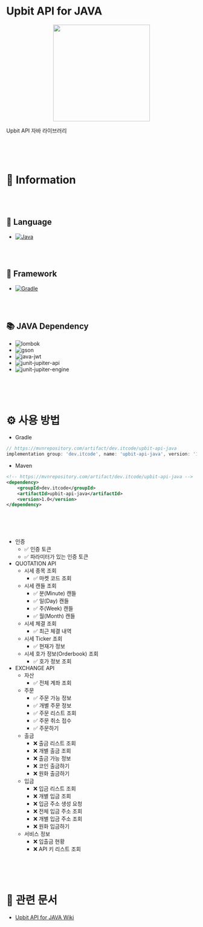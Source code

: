 # Upbit API for JAVA

<p align="center">
  <img src="https://user-images.githubusercontent.com/50317129/145045058-9f97a7fa-6bb8-4284-a721-144c4921b544.png" width="256px" height="256px" />
</p>

Upbit API 자바 라이브러리

<br />
<br />
<br />










# 📙 Information

<br />
<br />





## **💬 Language**

* [![Java](http://img.shields.io/badge/java-v1.8+-007396?style=flat&logo=java&logoWidth=25)](https://www.java.com/ko/)

<br />
<br />





## **🧱 Framework**

* [![Gradle](https://img.shields.io/badge/Gradle-02303A?style=flat-square&logo=gradle&logoWidth=25)](https://gradle.org/)

<br />
<br />





## **📚 JAVA Dependency**

* ![lombok](https://img.shields.io/badge/lombok-v1.18.22-blue)
* ![gson](https://img.shields.io/badge/gson-v2.8.9-blue)
* ![java-jwt](https://img.shields.io/badge/java--jwt-v3.18.2-blue)
* ![junit-jupiter-api](https://img.shields.io/badge/junit--jupiter--api-v5.8.2-blue)
* ![junit-jupiter-engine](https://img.shields.io/badge/junit--jupiter--engine-v5.8.2-blue)

<br />
<br />
<br />










# ⚙ 사용 방법

* Gradle

``` gradle
// https://mvnrepository.com/artifact/dev.itcode/upbit-api-java
implementation group: 'dev.itcode', name: 'upbit-api-java', version: '1.0'
```

* Maven

``` xml
<!-- https://mvnrepository.com/artifact/dev.itcode/upbit-api-java -->
<dependency>
    <groupId>dev.itcode</groupId>
    <artifactId>upbit-api-java</artifactId>
    <version>1.0</version>
</dependency>
```

<br />
<br />
<br />

* 인증
  * ✅ 인증 토큰
  * ✅ 파라미터가 있는 인증 토큰
* QUOTATION API
  * 시세 종목 조회
    * ✅ 마켓 코드 조회
  * 시세 캔들 조회
    * ✅ 분(Minute) 캔들
    * ✅ 일(Day) 캔들
    * ✅ 주(Week) 캔들
    * ✅ 월(Month) 캔들
  * 시세 체결 조회
    * ✅ 최근 체결 내역
  * 시세 Ticker 조회
    * ✅ 현재가 정보
  * 시세 호가 정보(Orderbook) 조회
    * ✅ 호가 정보 조회
* EXCHANGE API
  * 자산
    * ✅ 전체 계좌 조회
  * 주문
    * ✅ 주문 가능 정보
    * ✅ 개별 주문 정보
    * ✅ 주문 리스트 조회
    * ✅ 주문 취소 접수
    * ✅ 주문하기
  * 출금
    * ❌ 출금 리스트 조회
    * ❌ 개별 출금 조회
    * ❌ 출금 가능 정보
    * ❌ 코인 출금하기
    * ❌ 원화 출금하기
  * 입금
    * ❌ 입금 리스트 조회
    * ❌ 개별 입금 조회
    * ❌ 입금 주소 생성 요청
    * ❌ 전체 입금 주소 조회
    * ❌ 개별 입금 주소 조회
    * ❌ 원화 입금하기
  * 서비스 정보
    * ❌ 입출금 현황
    * ❌ API 키 리스트 조회

<br />
<br />
<br />










# 📄 관련 문서

* [Upbit API for JAVA Wiki](https://github.com/RWB0104/upbit-api-java/wiki)
